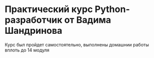 # Практический курс Python-разработчик от Вадима Шандринова

Курс был пройдет самостоятельно, выполнены домашнии работы вплоть до 14 модуля

